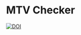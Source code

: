 # MTV Checker
[![DOI](https://zenodo.org/badge/116037508.svg)](https://zenodo.org/badge/latestdoi/116037508)
